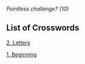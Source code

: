 _Pointless challenge? (10)_

## List of Crosswords

[2. Letters](https://JamesEdgeley.github.io/Crosswords/2.Letters.html)

[1. Beginning](https://JamesEdgeley.github.io/Crosswords/1.Beginning.html)
